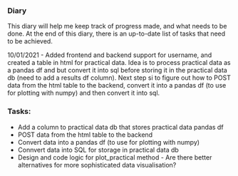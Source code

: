 ### Diary

This diary will help me keep track of progress made, and what needs to be done. At the end of this diary, there is an up-to-date list of tasks that need to be achieved.

10/01/2021 - Added frontend and backend support for username, and created a table in html for practical data. Idea is to process practical data as a pandas df and but convert it into sql before storing it in the practical data db (need to add a results df column).
             Next step si to figure out how to POST data from the html table to the backend, convert it into a pandas df (to use for plotting with numpy) and then convert it into sql.
        



### Tasks:
<ul>
  <li>Add a column to practical data db that stores practical data pandas df</li>
  <li>POST data from the html table to the backend</li>
  <li>Convert data into a pandas df (to use for plotting with numpy)</li>
  <li>Connvert data into SQL for storage in practical data db</li>
  <li>Design and code logic for plot_practical method - Are there better alternatives for more sophisticated data visualisation?</li>
</ul>

